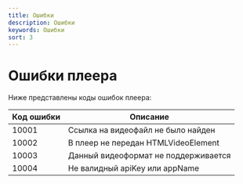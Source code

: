 ```yaml
---
title: Ошибки
description: Ошибки
keywords: Ошибки
sort: 3
---
```


# Ошибки плеера

Ниже представлены коды ошибок плеера:

| Код ошибки | Описание                             |
| ---------- | ------------------------------------ |
| 10001      | Ссылка на видеофайл не было найден   |
| 10002      | В плеер не передан HTMLVideoElement  |
| 10003      | Данный видеоформат не поддерживается |
| 10004      | Не валидный apiKey или appName       |
